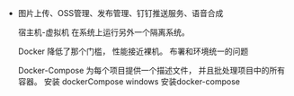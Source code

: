 - 图片上传、OSS管理、发布管理、钉钉推送服务、语音合成

  宿主机-虚拟机 在系统上运行另外一个隔离系统。

  Docker  降低了那个门槛， 性能接近裸机。
  布署和环境统一的问题

  Docker-Compose 为每个项目提供一个描述文件， 并且批处理项目中的所有容器。
  安装 dockerCompose
  windows 安装docker-compose
